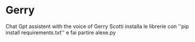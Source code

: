 # Gerry
Chat Gpt assistent with the voice of Gerry Scotti
installa le librerie con ''pip install requirements.txt'' e fai partire
alexe.py
